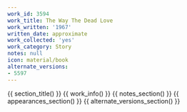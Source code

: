 ```yaml
---
work_id: 3594
work_title: The Way The Dead Love
work_written: '1967'
written_date: approximate
work_collected: 'yes'
work_category: Story
notes: null
icon: material/book
alternate_versions:
- 5597
---
```


{{ section_title() }}
{{ work_info() }}
{{ notes_section() }}
{{ appearances_section() }}
{{ alternate_versions_section() }}